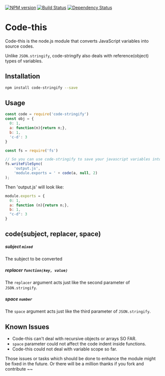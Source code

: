 [![NPM version](https://badge.fury.io/js/code-stringify.png)](http://badge.fury.io/js/code-stringify)
[![Build Status](https://travis-ci.org/kaelzhang/node-code-stringify.png?branch=master)](https://travis-ci.org/kaelzhang/node-code-stringify)
[![Dependency Status](https://gemnasium.com/kaelzhang/node-code-stringify.png)](https://gemnasium.com/kaelzhang/node-code-stringify)

# Code-this

Code-this is the node.js module that converts JavaScript variables into source codes.

Unlike `JSON.stringify`, code-stringify also deals with reference(object) types of variables.

## Installation

```sh
npm install code-stringify --save
```

## Usage

```js
const code = require('code-stringify')
const obj = {
  0: 1,
  a: function(n){return n;},
  b: 1,
  'c-d': 3
}

const fs = require('fs')

// So you can use code-stringify to save your javascript variables into a file:
fs.writeFileSync(
	'output.js',
	'module.exports = ' + code(a, null, 2)
);
```

Then 'output.js' will look like:

```js
module.exports = {
  0: 1,
  a: function (n){return n;},
  b: 1,
  "c-d": 3
}
```

## code(subject, replacer, space)

##### subject `mixed`

The subject to be converted

##### replacer `function(key, value)`

The `replacer` argument acts just like the second parameter of `JSON.stringify`.

##### space `number`

The `space` argument acts just like the third parameter of `JSON.stringify`.


## Known Issues

- Code-this can't deal with recursive objects or arrays SO FAR.
- `space` parameter could not affect the code indent inside functions.
- Code-this could not deal with variable scope so far.

Those issues or tasks which should be done to enhance the module might be fixed in the future. Or there will be a million thanks if you fork and contribute ~~